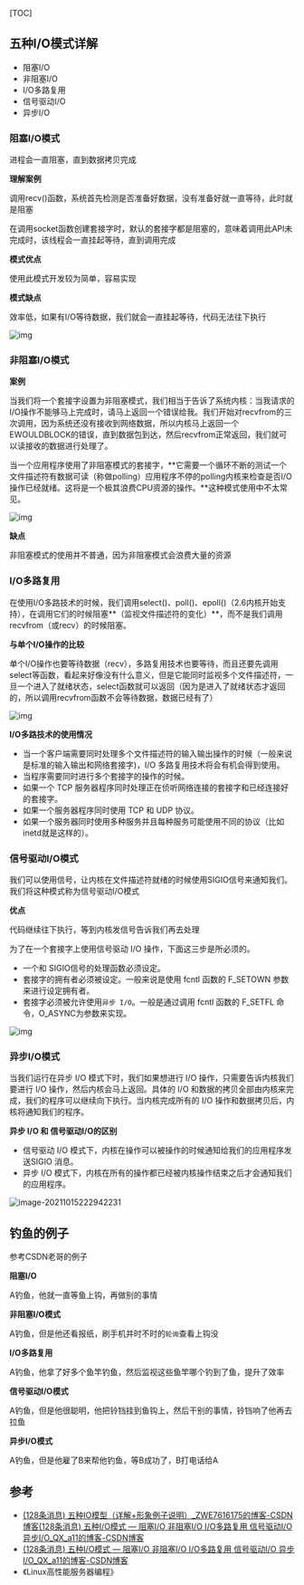 [TOC]
## **五种I/O模式**详解

- 阻塞I/O
- 非阻塞I/O 
- I/O多路复用 
- 信号驱动I/O
- 异步I/O

### 阻塞I/O模式

进程会一直阻塞，直到数据拷贝完成

**理解案例**

调用recv()函数，系统首先检测是否准备好数据，没有准备好就一直等待，此时就是阻塞

在调用socket函数创建套接字时，默认的套接字都是阻塞的，意味着调用此API未完成时，该线程会一直挂起等待，直到调用完成

**模式优点**

使用此模式开发较为简单，容易实现

**模式缺点**

效率低，如果有I/O等待数据，我们就会一直挂起等待，代码无法往下执行

![img](https://syz-picture.oss-cn-shenzhen.aliyuncs.com/20190313205158429.png)

### 非阻塞I/O模式

**案例**

当我们将一个套接字设置为非阻塞模式，我们相当于告诉了系统内核：当我请求的I/O操作不能够马上完成时，请马上返回一个错误给我。我们开始对recvfrom的三次调用，因为系统还没有接收到网络数据，所以内核马上返回一个EWOULDBLOCK的错误，直到数据包到达，然后recvfrom正常返回，我们就可以读接收的数据进行处理了。

 当一个应用程序使用了非阻塞模式的套接字，**它需要一个循环不断的测试一个文件描述符有数据可读（称做polling）应用程序不停的polling内核来检查是否I/O操作已经就绪。这将是一个极其浪费CPU资源的操作。**这种模式使用中不太常见。

![img](https://syz-picture.oss-cn-shenzhen.aliyuncs.com/20190313212933561.png)

**缺点**

非阻塞模式的使用并不普通，因为非阻塞模式会浪费大量的资源

### **I/O多路复用**

在使用I/O多路技术的时候，我们调用select()、poll()、epoll()（2.6内核开始支持），在调用它们的时候阻塞**（监视文件描述符的变化）**，而不是我们调用recvfrom（或recv）的时候阻塞。

**与单个I/O操作的比较**

单个I/O操作也要等待数据（recv），多路复用技术也要等待，而且还要先调用select等函数，看起来好像没有什么意义，但是它能同时监视多个文件描述符，一旦一个进入了就绪状态，select函数就可以返回（因为是进入了就绪状态才返回的，所以调用recvfrom函数不会等待数据，数据已经有了）

![img](https://syz-picture.oss-cn-shenzhen.aliyuncs.com/20190315190101303.png)

**I/O多路技术的使用情况**

- 当一个客户端需要同时处理多个文件描述符的输入输出操作的时候（一般来说是标准的输入输出和网络套接字)，I/O 多路复用技术将会有机会得到使用。
- 当程序需要同时进行多个套接字的操作的时候。
- 如果一个 TCP 服务器程序同时处理正在侦听网络连接的套接字和已经连接好的套接字。
- 如果一个服务器程序同时使用 TCP 和 UDP 协议。
- 如果一个服务器同时使用多种服务并且每种服务可能使用不同的协议（比如 inetd就是这样的）。

### **信号驱动I/O模式**

我们可以使用信号，让内核在文件描述符就绪的时候使用SIGIO信号来通知我们。我们将这种模式称为信号驱动I/O模式

**优点**

代码继续往下执行，等到内核发信号告诉我们再去处理

为了在一个套接字上使用信号驱动 I/O 操作，下面这三步是所必须的。

- 一个和 SIGIO信号的处理函数必须设定。
- 套接字的拥有者必须被设定。一般来说是使用 fcntl 函数的 F_SETOWN 参数来进行设定拥有者。
- 套接字必须被允许使用`异步 I/O`。一般是通过调用 fcntl 函数的 F_SETFL 命令，O_ASYNC为参数来实现。

![img](https://syz-picture.oss-cn-shenzhen.aliyuncs.com/20190315194201132.png)

### **异步I/O模式**

当我们运行在异步 I/O 模式下时，我们如果想进行 I/O 操作，只需要告诉内核我们要进行 I/O 操作，然后内核会马上返回。具体的 I/O 和数据的拷贝全部由内核来完成，我们的程序可以继续向下执行。当内核完成所有的 I/O 操作和数据拷贝后，内核将通知我们的程序。

**异步 I/O 和  信号驱动I/O的区别**

- 信号驱动 I/O 模式下，内核在操作可以被操作的时候通知给我们的应用程序发送SIGIO 消息。
- 异步 I/O 模式下，内核在所有的操作都已经被内核操作结束之后才会通知我们的应用程序。

![image-20211015222942231](https://syz-picture.oss-cn-shenzhen.aliyuncs.com/image-20211015222942231.png)

## 钓鱼的例子

参考CSDN老哥的例子

**阻塞I/O**

A钓鱼，他就一直等鱼上钩，再做别的事情

**非阻塞I/O模式**

A钓鱼，但是他还看报纸，刷手机并时不时的`轮询`查看上钩没

**I/O多路复用**

A钓鱼，他拿了好多个鱼竿钓鱼，然后监视这些鱼竿哪个钓到了鱼，提升了效率

**信号驱动I/O模式**

A钓鱼，但是他很聪明，他把铃铛挂到鱼钩上，然后干别的事情，铃铛响了他再去拉鱼

**异步I/O模式**

A钓鱼，但是他雇了B来帮他钓鱼，等B成功了，B打电话给A

## 参考

- [(128条消息) 五种IO模型（详解+形象例子说明）_ZWE7616175的博客-CSDN博客](https://blog.csdn.net/ZWE7616175/article/details/80591587)[(128条消息) 五种I/O模式 — 阻塞I/O 非阻塞I/O I/O多路复用 信号驱动I/O 异步I/O_QX_a11的博客-CSDN博客](https://blog.csdn.net/QX_a11/article/details/88540557?ops_request_misc=%7B%22request%5Fid%22%3A%22163429320216780261959769%22%2C%22scm%22%3A%2220140713.130102334..%22%7D&request_id=163429320216780261959769&biz_id=0&utm_medium=distribute.pc_search_result.none-task-blog-2~all~first_rank_ecpm_v1~rank_v31_ecpm-1-88540557.pc_search_result_hbase_insert&utm_term=阻塞I%2FO&spm=1018.2226.3001.4187)
- [(128条消息) 五种I/O模式 — 阻塞I/O 非阻塞I/O I/O多路复用 信号驱动I/O 异步I/O_QX_a11的博客-CSDN博客](https://blog.csdn.net/QX_a11/article/details/88540557?ops_request_misc=%7B%22request%5Fid%22%3A%22163429320216780261959769%22%2C%22scm%22%3A%2220140713.130102334..%22%7D&request_id=163429320216780261959769&biz_id=0&utm_medium=distribute.pc_search_result.none-task-blog-2~all~first_rank_ecpm_v1~rank_v31_ecpm-1-88540557.pc_search_result_hbase_insert&utm_term=阻塞I%2FO&spm=1018.2226.3001.4187)
- 《Linux高性能服务器编程》

